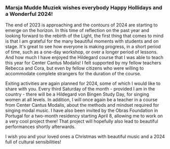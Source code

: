 ---
---
### Marsja Mudde Muziek wishes everybody Happy Hollidays and a Wonderful 2024! 

The end of 2023 is approaching and the contours of 2024 are starting to emerge on the horizon. In this time of reflection on the past year and looking forward to the rebirth of the Light, the first thing that comes to mind is that I am grateful for the many beautiful moments with students and on stage. It's great to see how everyone is making progress, in a short period of time, such as a one-day workshop, or over a longer period of lessons. And how much I have enjoyed the Hildegard course that I was able to teach this year for Center Cantus Modalis! I felt supported by my fellow teachers Rebecca and Cora, but even by fellow citizens who were willing to accommodate complete strangers for the duration of the course.

Exiting activities are again planned for 2024, some of which I would like to share with you. Every third Saturday of the month - provided I am in the country - there will be a Hildegard von Bingen Study Day, for singing women at all levels. In addition, I will once again be a teacher in a course from Center Cantus Modalis, about the methods and mindset required for singing modal music. I have also been invited by the Obras Foundation in Portugal for a two-month residency starting April 8, allowing me to work on a very cool project there! That project will hopefully also lead to beautiful performances shortly afterwards.

I wish you and your loved ones a Christmas with beautiful music and a 2024 full of cultural sensibilities!